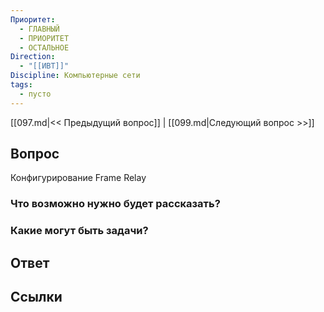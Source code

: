 ```yaml
---
Приоритет:
  - ГЛАВНЫЙ
  - ПРИОРИТЕТ
  - ОСТАЛЬНОЕ
Direction:
  - "[[ИВТ]]" 
Discipline: Компьютерные сети 
tags:
  - пусто
---
```

[[097.md|<< Предыдущий вопрос]] | [[099.md|Следующий вопрос >>]]
## Вопрос

Конфигурирование Frame Relay

### Что возможно нужно будет рассказать?

### Какие могут быть задачи?

## Ответ

## Ссылки
